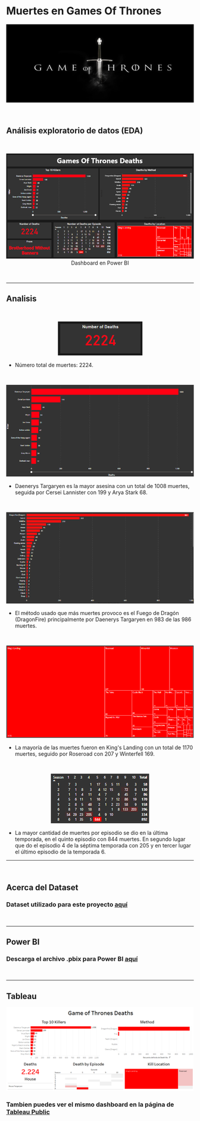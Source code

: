 # Muertes en Games Of Thrones

<p align="center"><img src="screenshots\game-of-thrones.jpg"/></p> 



</br>

## Análisis exploratorio de datos (EDA)


</br>

<p align="center"><img src="screenshots\power_bi_dashboard.png"/>Dashboard en Power BI</p> 

</br>

---

## Analisis

</br>

<p align="center"><img src="screenshots\total_deaths.png"/></p>

* Número total de muertes: 2224.

</br>

<p align="center"><img src="screenshots\top_10_killers.png"/></p>


* Daenerys Targaryen es la mayor asesina con un total de 1008 muertes, seguida por Cersei Lannister con 199 y Arya Stark 68.

</br>

<p align="center"><img src="screenshots\methods.png"/></br></p>

* El método usado que más muertes provoco es el Fuego de Dragón (DragonFire) principalmente por Daenerys Targaryen en 983 de las 986 muertes.


</br>

<p align="center"><img src="screenshots\locations.png"/></br></p>

* La mayoría de las muertes fueron en King's Landing con un total de 1170 muertes, seguido por Roseroad con 207 y Winterfell 169.

</br>

<p align="center"><img src="screenshots\episodes.png"/></br></p>

* La mayor cantidad de muertes por episodio se dio en la última temporada, en el quinto episodio con 844 muertes. En segundo lugar que do el episodio 4 de la séptima temporada con 205 y en tercer lugar el último episodio de la temporada 6.

---

</br>

## Acerca del Dataset

### Dataset utilizado para este proyecto [aquí](https://github.com/cristiancampero/Games-of-thrones-deaths-analysis/blob/main/files/game-of-thones-deaths.xlsx)


</br>

---

## Power BI


### Descarga el archivo .pbix para Power BI [aquí](https://github.com/cristiancampero/Games-of-thrones-deaths-analysis/blob/main/files/game-of-thones-deaths.pbix)

</br>

---

## Tableau

<p align="center"><img src="screenshots\tableau_dashboard.png"/></p>

### Tambien puedes ver el mismo dashboard en la página de [Tableau Public](https://public.tableau.com/app/profile/cristiancampero/viz/GameOfThronesDataViz_16664194240580/GOTDeaths)

